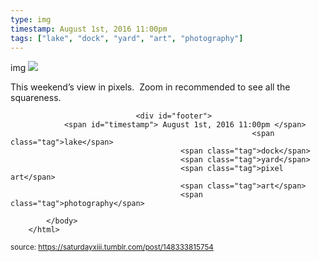 ```yaml
---
type: img
timestamp: August 1st, 2016 11:00pm
tags: ["lake", "dock", "yard", "art", "photography"]
---
```

img
<img src="https://saturdayxiii.github.io/media/148333815754.png"/>
                                                                                          
This weekend’s view in pixels.  Zoom in recommended to see all the squareness.
 
                                    
                
                
                
                
                                <div id="footer">
                <span id="timestamp"> August 1st, 2016 11:00pm </span>
                                                          <span class="tag">lake</span>
                                          <span class="tag">dock</span>
                                          <span class="tag">yard</span>
                                          <span class="tag">pixel art</span>
                                          <span class="tag">art</span>
                                          <span class="tag">photography</span>
                                                    
            </body>
        </html>

        
<small>source: https://saturdayxiii.tumblr.com/post/148333815754</small>